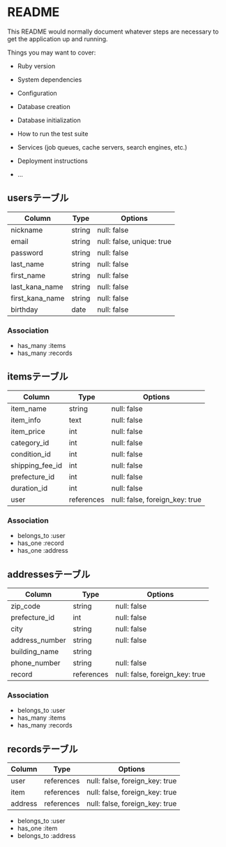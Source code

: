 # README

This README would normally document whatever steps are necessary to get the
application up and running.

Things you may want to cover:

* Ruby version

* System dependencies

* Configuration

* Database creation

* Database initialization

* How to run the test suite

* Services (job queues, cache servers, search engines, etc.)

* Deployment instructions

* ...

## usersテーブル
| Column          | Type   | Options                   |
| --------------- | ------ | ------------------------- |
| nickname        | string | null: false               |
| email           | string | null: false, unique: true |
| password        | string | null: false               |
| last_name       | string | null: false               |
| first_name      | string | null: false               |
| last_kana_name  | string | null: false               |
| first_kana_name | string | null: false               |
| birthday        | date   | null: false               |

### Association

- has_many :items
- has_many :records

## itemsテーブル
| Column          | Type       | Options                        |
| --------------- | ---------- | ------------------------------ |
| item_name       | string     | null: false                    |
| item_info       | text       | null: false                    |
| item_price      | int        | null: false                    |
| category_id     | int        | null: false                    |
| condition_id    | int        | null: false                    |
| shipping_fee_id | int        | null: false                    |
| prefecture_id   | int        | null: false                    |
| duration_id     | int        | null: false                    |
| user            | references | null: false, foreign_key: true |

### Association

- belongs_to :user
- has_one :record
- has_one :address

## addressesテーブル
| Column         | Type       | Options                        |
| -------------- | ---------- | ------------------------------ |
| zip_code       | string     | null: false                    |
| prefecture_id  | int        | null: false                    |
| city           | string     | null: false                    |
| address_number | string     | null: false                    |
| building_name  | string     |                                |
| phone_number   | string     | null: false                    |
| record         | references | null: false, foreign_key: true |

### Association

- belongs_to :user
- has_many :items
- has_many :records

## recordsテーブル
| Column         | Type       | Options                        |
| -------------- | ---------- | ------------------------------ |
| user           | references | null: false, foreign_key: true |
| item           | references | null: false, foreign_key: true |
| address        | references | null: false, foreign_key: true |

- belongs_to :user
- has_one :item
- belongs_to :address